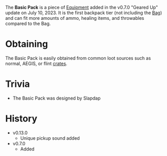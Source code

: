 The **Basic Pack** is a piece of [Equipment](/equipment) added in the v0.7.0 "Geared Up" update on July 10, 2023. It is the first backpack tier (not including the [Bag](/equipment/backpacks/bag)) and can fit more amounts of ammo, healing items, and throwables compared to the Bag.

# Obtaining

The Basic Pack is easily obtained from common loot sources such as normal, AEGIS, or flint [crates](/obstacles/crates). 

# Trivia 

- The Basic Pack was designed by Slapdap

# History

 - v0.13.0
   - Unique pickup sound added 
 - v0.7.0
   - Added
